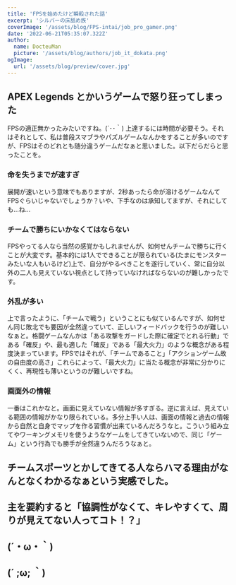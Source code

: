 ```yaml
---
title: 'FPSを始めたけど瞬殺された話'
excerpt: 'シルバーの床舐め族'
coverImage: '/assets/blog/FPS-intai/job_pro_gamer.png'
date: '2022-06-21T05:35:07.322Z'
author:
  name: DocteuMan
  picture: '/assets/blog/authors/job_it_dokata.png'
ogImage:
  url: '/assets/blog/preview/cover.jpg'
---
```


## APEX Legends とかいうゲームで怒り狂ってしまった

FPSの適正無かったみたいですね。(´･･｀)
上達するには時間が必要そう。それはそれとして、私は普段スマブラやパズルゲームなんかをすることが多いのですが、FPSはそのどれとも随分違うゲームだなぁと思いました。以下だらだらと思ったことを。

### 命を失うまでが速すぎ

展開が速いという意味でもありますが、2秒あったら命が溶けるゲームなんてFPSぐらいじゃないでしょうか？いや、下手なのは承知してますが、それにしても...ね...

### チームで勝ちにいかなくてはならない

FPSやってる人なら当然の感覚かもしれませんが、如何せんチームで勝ちに行くことが大変です。基本的には1人でできることが限られている(たまにモンスターみたいな人もいるけど)上で、自分がやるべきことを遂行していく、常に自分以外の二人も見えていない視点として持っていなければならないのが難しかったです。

### 外乱が多い

上で言ったように、「チームで戦う」ということにも似ているんですが、如何せん同じ敗北でも要因が全然違っていて、正しいフィードバックを行うのが難しいなぁと。格闘ゲームなんかは「ある攻撃をガードした際に確定でとれる行動」である「確反」や、最も適した「確反」である「最大火力」のような概念がある程度決まっています。FPSではそれが、「チームであること」「アクションゲーム故の自由度の高さ」これらによって、「最大火力」に当たる概念が非常に分かりにくく、再現性も薄いというのが難しいですね。

### 画面外の情報
一番はこれかなと。画面に見えていない情報が多すぎる。逆に言えば、見えている範囲の情報がかなり限られている。多分上手い人は、画面の情報と過去の情報から自然と自身でマップを作る習慣が出来ているんだろうなと。こういう組み立てやワーキングメモリを使うようなゲームをしてきていないので、同じ「ゲーム」という行為でも勝手が全然違うんだろうなぁと。

## チームスポーツとかしてきてる人ならハマる理由がなんとなくわかるなぁという実感でした。

## 主を要約すると「協調性がなくて、キレやすくて、周りが見えてない人ってコト！？」

## (´・ω・｀)

## (´ ;ω; ｀)